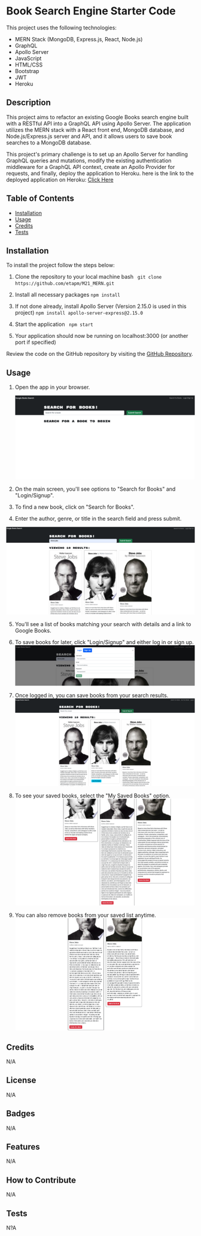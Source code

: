 # Book Search Engine Starter Code

This project uses the following technologies:

- MERN Stack (MongoDB, Express.js, React, Node.js)
- GraphQL
- Apollo Server
- JavaScript
- HTML/CSS
- Bootstrap
- JWT
- Heroku

## Description

This project aims to refactor an existing Google Books search engine built with a RESTful API into a GraphQL API using Apollo Server. The application utilizes the MERN stack with a React front end, MongoDB database, and Node.js/Express.js server and API, and it allows users to save book searches to a MongoDB database.

This project's primary challenge is to set up an Apollo Server for handling GraphQL queries and mutations, modify the existing authentication middleware for a GraphQL API context, create an Apollo Provider for requests, and finally, deploy the application to Heroku.
here is the link to the deployed application on Heroku: [Click Here]()

## Table of Contents

- [Installation](#installation)
- [Usage](#usage)
- [Credits](#credits)
- [Tests](#tests)

## Installation

To install the project follow the steps below:

1.  Clone the repository to your local machine
    bash
    ` git clone https://github.com/etapm/M21_MERN.git`
2.  Install all necessary packages
    `npm install`

3.  If not done already, install Apollo Server (Version 2.15.0 is used in this project)
    `npm install apollo-server-express@2.15.0`

4.  Start the application
    ` npm start`

5.  Your application should now be running on localhost:3000 (or another port if specified)

Review the code on the GitHub repository by visiting the [GitHub Repository](https://github.com/etapm/M19_TextEditor).

## Usage

1.  Open the app in your browser.

    ![blah blah](./images/1.png)

2.  On the main screen, you'll see options to "Search for Books" and "Login/Signup".

3.  To find a new book, click on "Search for Books".

4.  Enter the author, genre, or title in the search field and press submit.

![blah blah](./images/2.png)

5.  You'll see a list of books matching your search with details and a link to Google Books.

6.  To save books for later, click "Login/Signup" and either log in or sign up.
    ![blah blah](./images/3.png)
7.  Once logged in, you can save books from your search results.
    ![blah blah](./images/4.png)
8.  To see your saved books, select the "My Saved Books" option.
    ![blah blah](./images/5.png)
9.  You can also remove books from your saved list anytime.
    ![blah blah](./images/6.png)

## Credits

N/A

## License

N/A

## Badges

N/A

## Features

N/A

## How to Contribute

N/A

## Tests

N?A
